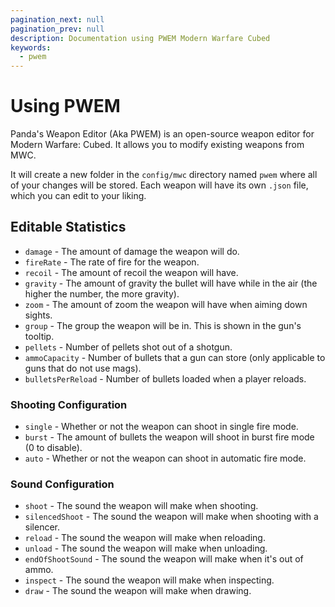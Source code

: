 ```yaml
---
pagination_next: null
pagination_prev: null
description: Documentation using PWEM Modern Warfare Cubed
keywords:
  - pwem
---
```


# Using PWEM
Panda's Weapon Editor (Aka PWEM) is an open-source weapon editor for Modern Warfare: Cubed. It allows you to modify existing weapons from MWC.

It will create a new folder in the `config/mwc` directory named `pwem` where all of your changes will be stored. Each weapon will have its own `.json` file, which you can edit to your liking.

## Editable Statistics
- `damage` - The amount of damage the weapon will do.
- `fireRate` - The rate of fire for the weapon.
- `recoil` - The amount of recoil the weapon will have.
- `gravity` - The amount of gravity the bullet will have while in the air (the higher the number, the more gravity).
- `zoom` - The amount of zoom the weapon will have when aiming down sights.
- `group` - The group the weapon will be in. This is shown in the gun's tooltip.
- `pellets` - Number of pellets shot out of a shotgun.
- `ammoCapacity` - Number of bullets that a gun can store (only applicable to guns that do not use mags).
- `bulletsPerReload` - Number of bullets loaded when a player reloads.

### Shooting Configuration
- `single` - Whether or not the weapon can shoot in single fire mode.
- `burst` - The amount of bullets the weapon will shoot in burst fire mode (0 to disable).
- `auto` - Whether or not the weapon can shoot in automatic fire mode.

### Sound Configuration
- `shoot` - The sound the weapon will make when shooting.
- `silencedShoot` - The sound the weapon will make when shooting with a silencer.
- `reload` - The sound the weapon will make when reloading.
- `unload` - The sound the weapon will make when unloading.
- `endOfShootSound` - The sound the weapon will make when it's out of ammo.
- `inspect` - The sound the weapon will make when inspecting.
- `draw` - The sound the weapon will make when drawing.